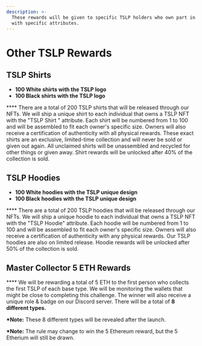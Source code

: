 ```yaml
---
description: >-
  These rewards will be given to specific TSLP holders who own part in Pantheon
  with specific attributes.
---
```


# Other TSLP Rewards

## **TSLP Shirts**

* **100 White shirts with the TSLP logo**
* **100 Black shirts with the TSLP logo**

&#x20;    ****     There are a total of 200 TSLP shirts that will be released through our NFTs. We will ship a unique shirt to each individual that owns a TSLP NFT with the "TSLP Shirt " attribute. Each shirt will be numbered from 1 to 100 and will be assembled to fit each owner's specific size. Owners will also receive a certification of authenticity with all physical rewards. These exact shirts are an exclusive, limited-time collection and will never be sold or given out again. All unclaimed shirts will be unassembled and recycled for other things or given away. Shirt rewards will be unlocked after 40% of the collection is sold.



## **TSLP Hoodies**

* **100 White hoodies with the TSLP unique design**
* **100 Black hoodies with the TSLP unique design**

&#x20;    ****     There are a total of 200 TSLP hoodies that will be released through our NFTs. We will ship a unique hoodie to each individual that owns a TSLP NFT with the "TSLP Hoodie" attribute. Each hoodie will be numbered from 1 to 100 and will be assembled to fit each owner's specific size. Owners will also receive a certification of authenticity with any physical rewards. Our TSLP hoodies are also on limited release. Hoodie rewards will be unlocked after 50% of the collection is sold.



## **Master Collector 5 ETH Rewards**

&#x20;    ****     We will be rewarding a total of 5 ETH to the first person who collects the first TSLP of each base type. We will be monitoring the wallets that might be close to completing this challenge. The winner will also receive a unique role & badge on our Discord server. There will be a total of **8 different types.**

**\*Note:** These 8 different types will be revealed after the launch.

**\*Note:** The rule may change to win the 5 Ethereum reward, but the 5 Etherium will still be drawn.
